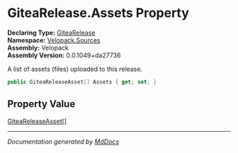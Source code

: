 ﻿<!--  
  <auto-generated>   
    The contents of this file were generated by a tool.  
    Changes to this file may be list if the file is regenerated  
  </auto-generated>   
-->

# GiteaRelease.Assets Property

**Declaring Type:** [GiteaRelease](../index.md)  
**Namespace:** [Velopack.Sources](../../index.md)  
**Assembly:** Velopack  
**Assembly Version:** 0.0.1049+da27736

 A list of assets (files) uploaded to this release. 

```csharp
public GiteaReleaseAsset[] Assets { get; set; }
```

## Property Value

[GiteaReleaseAsset](../../GiteaReleaseAsset/index.md)\[\]

___

*Documentation generated by [MdDocs](https://github.com/ap0llo/mddocs)*
